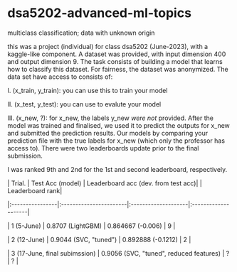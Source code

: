 # dsa5202-advanced-ml-topics
multiclass classification; data with unknown origin

this was a project (individual) for class dsa5202 (June-2023), with a kaggle-like component. A dataset was provided, with input dimension 400 and output dimension 9. The task consists of building a model that learns how to classify this dataset. For fairness, the dataset was anonymized. The data set have access to consists of:

I. (x_train, y_train): you can use this to train your model 

II. (x_test, y_test): you can use to evalute your model

III. (x_new, ?): for x_new, the labels y_new *were not* provided. After the model was trained and finalised, we used it to predict the outputs for x_new and submitted the prediction results. Our models by comparing your prediction file with the true labels for x_new (which only the professor has access to). There were two leaderboards update prior to the final submission. 

I was ranked 9th and 2nd for the 1st and second leaderboard, respectively. 

| Trial.          | Test Acc (model)       | Leaderboard acc (dev. from test acc)| | Leaderboard rank|

|:----------------|:-----------------------|:--------------------|:--------------------|

| 1 (5-June)      | 0.8707 (LightGBM)      | 0.864667 (-0.006)   | 9   |

| 2 (12-June)     | 0.9044 (SVC, "tuned")  | 0.892888 (-0.1212)  | 2   |

| 3 (17-June, final subimssion)     | 0.9056 (SVC, "tuned", reduced features)  | ?  | ?   |



